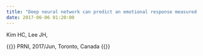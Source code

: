 ```yaml
---
title: "Deep neural network can predict an emotional response measured via functional MRI"
date: 2017-06-06 01:20:00
---
```


Kim HC, Lee JH, 

{{<format bright-green>}}
PRNI, 2017/Jun, Toronto, Canada
{{</format>}}